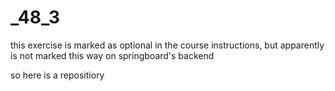 # _48_3
this exercise is marked as optional in the course instructions, but apparently is not marked this way on springboard's backend

so here is a repositiory
